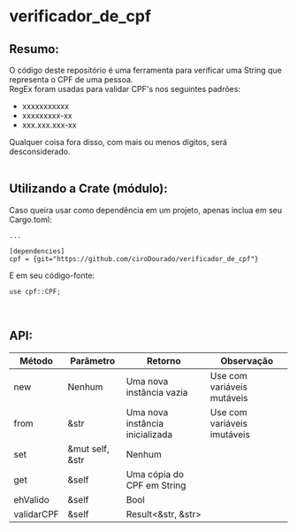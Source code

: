 # verificador_de_cpf

## Resumo:<br>
O código deste repositório é uma ferramenta para verificar uma String que representa o CPF de uma pessoa.<br>
RegEx foram usadas para validar CPF's nos seguintes padrões:<br>
* xxxxxxxxxxx
* xxxxxxxxx-xx
* xxx.xxx.xxx-xx

Qualquer coisa fora disso, com mais ou menos dígitos, será desconsiderado.<br>
<br>

## Utilizando a Crate (módulo):<br>
Caso queira usar como dependência em um projeto, apenas inclua em seu Cargo.toml:
```
...

[dependencies]
cpf = {git="https://github.com/ciroDourado/verificador_de_cpf"}
```
E em seu código-fonte:
```
use cpf::CPF;
```
<br>

## API:<br>
| Método     | Parâmetro       | Retorno                         | Observação                  |
|------------|-----------------|---------------------------------|-----------------------------|
| new        | Nenhum          | Uma nova instância vazia        | Use com variáveis mutáveis  |
| from       | &str            | Uma nova instância inicializada | Use com variáveis imutáveis |
| set        | &mut self, &str | Nenhum                          |                             |
| get        | &self           | Uma cópia do CPF em String      |                             |
| ehValido   | &self           | Bool                            |                             |
| validarCPF | &self           | Result<&str, &str>              |                             |
